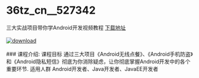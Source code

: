 # 36tz_cn__527342
三大实战项目带你学Android开发视频教程
[下载地址](http://www.36tz.cn/article/527342 "下载地址")
<br/></br>[![download](http://36tz.cn/muke_img/2019_09_356-53-300x225.jpg "下载地址")](http://www.36tz.cn/article/527342 "下载地址")
<br/></br>### 课程介绍:
课程目标
通过三大项目《Android无线点餐》、《Android手机防盗》和《Android隐私短信》彻底为你消除疑虑，让你彻底掌握Android开发中的各个重要环节.
适用人群
Android开发者、Java开发者、JavaEE开发者



